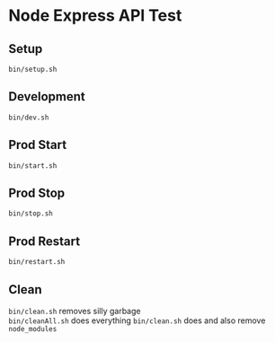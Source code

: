 # Node Express API Test

## Setup
`bin/setup.sh`

## Development
`bin/dev.sh`

## Prod Start
`bin/start.sh`

## Prod Stop
`bin/stop.sh`

## Prod Restart
`bin/restart.sh`

## Clean
`bin/clean.sh` removes silly garbage<br>
`bin/cleanAll.sh` does everything `bin/clean.sh` does and also remove `node_modules`
